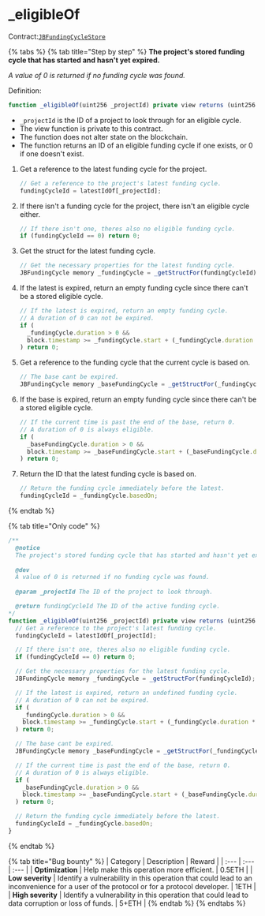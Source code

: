 # \_eligibleOf

Contract:[`JBFundingCycleStore`](../)​

{% tabs %}
{% tab title="Step by step" %}
**The project's stored funding cycle that has started and hasn't yet expired.**

_A value of 0 is returned if no funding cycle was found._

Definition:

```javascript
function _eligibleOf(uint256 _projectId) private view returns (uint256 fundingCycleId) { ... } 
```

* `_projectId` is the ID of a project to look through for an eligible cycle.
* The view function is private to this contract.
* The function does not alter state on the blockchain.
* The function returns an ID of an eligible funding cycle if one exists, or 0 if one doesn't exist.

1. Get a reference to the latest funding cycle for the project.

   ```javascript
   // Get a reference to the project's latest funding cycle.
   fundingCycleId = latestIdOf[_projectId];
   ```

2. If there isn't a funding cycle for the project, there isn't an eligible cycle either.

   ```javascript
   // If there isn't one, theres also no eligible funding cycle.
   if (fundingCycleId == 0) return 0;
   ```

3. Get the struct for the latest funding cycle.

   ```javascript
   // Get the necessary properties for the latest funding cycle.
   JBFundingCycle memory _fundingCycle = _getStructFor(fundingCycleId);
   ```

4. If the latest is expired, return an empty funding cycle since there can't be a stored eligible cycle.

   ```javascript
   // If the latest is expired, return an empty funding cycle.
   // A duration of 0 can not be expired.
   if (
     _fundingCycle.duration > 0 &&
     block.timestamp >= _fundingCycle.start + (_fundingCycle.duration * SECONDS_IN_DAY)
   ) return 0;
   ```

5. Get a reference to the funding cycle that the current cycle is based on.

   ```javascript
   // The base cant be expired.
   JBFundingCycle memory _baseFundingCycle = _getStructFor(_fundingCycle.basedOn);
   ```

6. If the base is expired, return an empty funding cycle since there can't be a stored eligible cycle.

   ```javascript
   // If the current time is past the end of the base, return 0.
   // A duration of 0 is always eligible.
   if (
     _baseFundingCycle.duration > 0 &&
     block.timestamp >= _baseFundingCycle.start + (_baseFundingCycle.duration * SECONDS_IN_DAY)
   ) return 0;
   ```

7. Return the ID that the latest funding cycle is based on.

   ```javascript
   // Return the funding cycle immediately before the latest.
   fundingCycleId = _fundingCycle.basedOn;
   ```
{% endtab %}

{% tab title="Only code" %}
```javascript
/**
  @notice 
  The project's stored funding cycle that has started and hasn't yet expired.
  
  @dev
  A value of 0 is returned if no funding cycle was found.
  
  @param _projectId The ID of the project to look through.

  @return fundingCycleId The ID of the active funding cycle.
*/
function _eligibleOf(uint256 _projectId) private view returns (uint256 fundingCycleId) {
  // Get a reference to the project's latest funding cycle.
  fundingCycleId = latestIdOf[_projectId];

  // If there isn't one, theres also no eligible funding cycle.
  if (fundingCycleId == 0) return 0;

  // Get the necessary properties for the latest funding cycle.
  JBFundingCycle memory _fundingCycle = _getStructFor(fundingCycleId);

  // If the latest is expired, return an undefined funding cycle.
  // A duration of 0 can not be expired.
  if (
    _fundingCycle.duration > 0 &&
    block.timestamp >= _fundingCycle.start + (_fundingCycle.duration * SECONDS_IN_DAY)
  ) return 0;

  // The base cant be expired.
  JBFundingCycle memory _baseFundingCycle = _getStructFor(_fundingCycle.basedOn);

  // If the current time is past the end of the base, return 0.
  // A duration of 0 is always eligible.
  if (
    _baseFundingCycle.duration > 0 &&
    block.timestamp >= _baseFundingCycle.start + (_baseFundingCycle.duration * SECONDS_IN_DAY)
  ) return 0;

  // Return the funding cycle immediately before the latest.
  fundingCycleId = _fundingCycle.basedOn;
}
```
{% endtab %}

{% tab title="Bug bounty" %}
| Category | Description | Reward |
| :--- | :--- | :--- |
| **Optimization** | Help make this operation more efficient. | 0.5ETH |
| **Low severity** | Identify a vulnerability in this operation that could lead to an inconvenience for a user of the protocol or for a protocol developer. | 1ETH |
| **High severity** | Identify a vulnerability in this operation that could lead to data corruption or loss of funds. | 5+ETH |
{% endtab %}
{% endtabs %}

